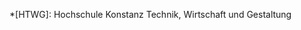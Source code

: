 <!-- markdownlint-disable MD041 -->
*[HTWG]: Hochschule Konstanz Technik, Wirtschaft und Gestaltung
